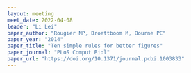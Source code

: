 ```yaml
---
layout: meeting
meet_date: 2022-04-08
leader: "Li Lei"
paper_author: "Rougier NP, Droettboom M, Bourne PE"
paper_year: "2014"
paper_title: "Ten simple rules for better figures"
paper_journal: "PLoS Comput Biol"
paper_url: "https://doi.org/10.1371/journal.pcbi.1003833"
---
```

